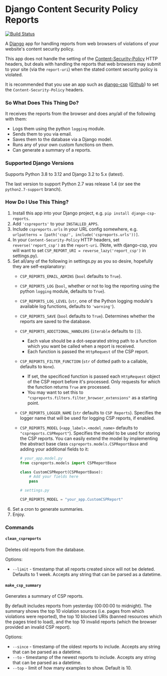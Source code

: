 # Django Content Security Policy Reports

[![Build Status](https://travis-ci.org/adamalton/django-csp-reports.svg)](https://travis-ci.org/adamalton/django-csp-reports)

A [Django](https://www.djangoproject.com) app for handling reports from web browsers of violations of your website's content security policy.

This app does not handle the setting of the [Content-Security-Policy](http://en.wikipedia.org/wiki/Content_Security_Policy) HTTP headers, but deals with handling the reports that web browsers may submit to your site (via the `report-uri`) when the stated content security policy is violated.

It is recommended that you use an app such as [django-csp](https://pypi.python.org/pypi/django_csp) ([Github](https://github.com/mozilla/django-csp)) to set the `Content-Security-Policy` headers.

### So What Does This Thing Do?

It receives the reports from the browser and does any/all of the following with them:

* Logs them using the python `logging` module.
* Sends them to you via email.
* Saves them to the database via a Django model.
* Runs any of your own custom functions on them.
* Can generate a summary of a reports.


### Supported Django Versions

Supports Python 3.8 to 3.12 and Django 3.2 to 5.x (latest).

The last version to support Python 2.7 was release 1.4 (or see the `python2.7-support` branch).


### How Do I Use This Thing?

1. Install this app into your Django project, e.g. `pip install django-csp-reports`.
2. Add `'cspreports'` to your `INSTALLED_APPS`.
3. Include `cspreports.urls` in your URL config somewhere, e.g. `urlpatterns = [path('csp/', include('cspreports.urls'))]`.
4. In your `Content-Security-Policy` HTTP headers, set `reverse('report_csp')` as the `report-uri`.  (Note, with django-csp, you will want to set `CSP_REPORT_URI = reverse_lazy('report_csp')` in settings.py).
5. Set all/any of the following in settings.py as you so desire, hopefully they are self-explanatory:
    * `CSP_REPORTS_EMAIL_ADMINS` (`bool` defaults to `True`).
    * `CSP_REPORTS_LOG` (`bool`, whether or not to log the reporting using the python `logging` module, defaults to `True`).
    * `CSP_REPORTS_LOG_LEVEL` (`str`, one of the Python logging module's available log functions, defaults to `'warning'`).
    * `CSP_REPORTS_SAVE` (`bool` defaults to `True`).  Determines whether the reports are saved to the database.
    * `CSP_REPORTS_ADDITIONAL_HANDLERS` (`iterable` defaults to `[]`).
      - Each value should be a dot-separated string path to a function which you want be called when a report is received.
      - Each function is passed the `HttpRequest` of the CSP report.
    * `CSP_REPORTS_FILTER_FUNCTION` (`str` of dotted path to a callable, defaults to `None`).
      - If set, the specificed function is passed each `HttpRequest` object of the CSP report before it's processed. Only requests for which the function returns `True` are processed.
      - You may want to set this to `"cspreports.filters.filter_browser_extensions"` as a starting point.
    * `CSP_REPORTS_LOGGER_NAME` (`str` defaults to `CSP Reports`). Specifies the logger name that will be used for logging CSP reports, if enabled.
    * `CSP_REPORTS_MODEL` (`<app_label>.<model_name>` defaults to `"cspreports.CSPReport"`). Specifies the model to be used for storing the CSP reports. You can easily extend the model by implementing the abstract base class `cspreports.models.CSPReportBase` and adding your additional fields to it:

      ```python
      # your_app.model.py
      from cspreports.models import CSPReportBase

      class CustomCSPReport(CSPReportBase):
          # Add your fields here
          pass
      ```

      ```python
      # settings.py

      CSP_REPORTS_MODEL = "your_app.CustomCSPReport"
      ```
6. Set a cron to generate summaries.
7. Enjoy.


### Commands

#### `clean_cspreports`
Deletes old reports from the database.

Options:

* `--limit` - timestamp that all reports created since will not be deleted. Defaults to 1 week. Accepts any string that can be parsed as a datetime.

#### `make_csp_summary`
Generates a summary of CSP reports.

By default includes reports from yesterday (00:00:00 to midnight).
The summary shows the top 10 violation sources (i.e. pages from which violations were reported),
the top 10 blocked URIs (banned resources which the pages tried to load),
and the top 10 invalid reports (which the browser provided an invalid CSP report).

Options:

* `--since` - timestamp of the oldest reports to include.  Accepts any string that can be parsed as a datetime.
* `--to` - timestamp of the newest reports to include.  Accepts any string that can be parsed as a datetime.
* `--top` - limit of how many examples to show. Default is 10.
